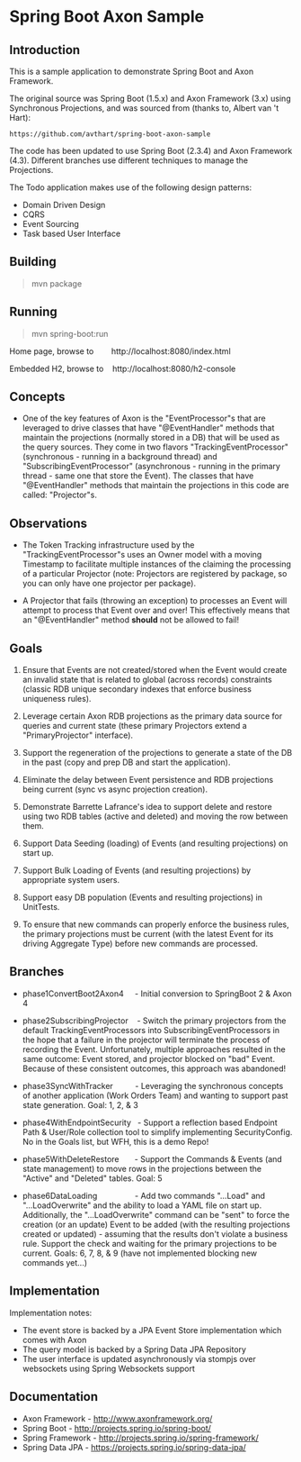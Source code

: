 # Spring Boot Axon Sample

## Introduction

This is a sample application to demonstrate Spring Boot and Axon Framework.

The original source was Spring Boot (1.5.x) and Axon Framework (3.x) using Synchronous Projections, and was sourced from (thanks to, Albert van 't Hart):

    https://github.com/avthart/spring-boot-axon-sample

The code has been updated to use Spring Boot (2.3.4) and Axon Framework (4.3).  Different branches use different techniques to manage the Projections.

The Todo application makes use of the following design patterns:
- Domain Driven Design
- CQRS
- Event Sourcing
- Task based User Interface

## Building

> mvn package

## Running

> mvn spring-boot:run

Home page, browse to   &nbsp;&nbsp;&nbsp;&nbsp;&nbsp;&nbsp;  http://localhost:8080/index.html

Embedded H2, browse to                         &nbsp;&nbsp;  http://localhost:8080/h2-console

## Concepts

- One of the key features of Axon is the "EventProcessor"s that are leveraged to drive classes
        that have "@EventHandler" methods that maintain the projections (normally stored in a DB)
        that will be used as the query sources.  They come in two flavors "TrackingEventProcessor"
        (synchronous - running in a background thread) and "SubscribingEventProcessor"
        (asynchronous - running in the primary thread - same one that store the Event).  The classes
        that have "@EventHandler" methods that maintain the projections in this code are called:
            "Projector"s.

## Observations

- The Token Tracking infrastructure used by the "TrackingEventProcessor"s uses an Owner model with a
        moving Timestamp to facilitate multiple instances of the claiming the processing of a particular
        Projector (note: Projectors are registered by package, so you can only have one projector per package).   

- A Projector that fails (throwing an exception) to processes an Event will attempt to process that Event over
        and over!  This effectively means that an "@EventHandler" method **should** not be allowed to fail!  

## Goals

1. Ensure that Events are not created/stored when the Event would create an invalid state
          that is related to global (across records) constraints 
          (classic RDB unique secondary indexes that enforce business uniqueness rules).

2. Leverage certain Axon RDB projections as the primary data source for queries and current state (these primary Projectors extend a "PrimaryProjector" interface).

3. Support the regeneration of the projections to generate a state of the DB in the past (copy and prep DB and start the application). 

4. Eliminate the delay between Event persistence and RDB projections being current (sync vs async projection creation).

5. Demonstrate Barrette Lafrance's idea to support delete and restore using two RDB tables (active and deleted) and moving the row between them.

6. Support Data Seeding (loading) of Events (and resulting projections) on start up.

7. Support Bulk Loading of Events (and resulting projections) by appropriate system users.

8. Support easy DB population (Events and resulting projections) in UnitTests.

9. To ensure that new commands can properly enforce the business rules, the primary projections must be current (with the latest Event for its driving Aggregate Type) before new commands are processed.


## Branches

-  phase1ConvertBoot2Axon4      &nbsp;&nbsp;&nbsp; - 
                                Initial conversion to SpringBoot 2 & Axon 4
                                 
-  phase2SubscribingProjector   &nbsp;&nbsp; - 
                                Switch the primary projectors from the default TrackingEventProcessors into 
                                SubscribingEventProcessors in the hope that a failure in the projector will
                                terminate the process of recording the Event.  Unfortunately, multiple approaches
                                resulted in the same outcome: Event stored, and projector blocked on "bad" Event.
                                Because of these consistent outcomes, this approach was abandoned!
                                
-  phase3SyncWithTracker        &nbsp;&nbsp;&nbsp;&nbsp;&nbsp;&nbsp;&nbsp;&nbsp; - 
                                Leveraging the synchronous concepts of another application (Work Orders Team) and
                                wanting to support past state generation.  Goal: 1, 2, & 3 
                                
-  phase4WithEndpointSecurity   &nbsp; - 
                                Support a reflection based Endpoint Path & User/Role collection tool to simplify
                                implementing SecurityConfig.  No in the Goals list, but WFH, this is a demo Repo!
                                
-  phase5WithDeleteRestore      &nbsp;&nbsp;&nbsp;&nbsp;&nbsp; - 
                                Support the Commands & Events (and state management) to move rows in the projections
                                between the "Active" and "Deleted" tables.  Goal: 5
                                
-  phase6DataLoading            &nbsp;&nbsp;&nbsp;&nbsp;&nbsp;&nbsp;&nbsp;&nbsp;&nbsp;&nbsp;&nbsp;&nbsp;&nbsp;&nbsp;&nbsp; - 
                                Add two commands "...Load" and "...LoadOverwrite" and the ability to load a YAML file on start up.
                                Additionally, the "...LoadOverwrite" command can be "sent" to force the creation (or an update)
                                Event to be added (with the resulting projections created or updated) - assuming that the results
                                don't violate a business rule.  Support the check and waiting for the primary projections to be current.
                                Goals: 6, 7, 8, & 9 (have not implemented blocking new commands yet...)  

## Implementation

Implementation notes:
- The event store is backed by a JPA Event Store implementation which comes with Axon
- The query model is backed by a Spring Data JPA Repository
- The user interface is updated asynchronously via stompjs over websockets using Spring Websockets support

## Documentation

* Axon Framework - http://www.axonframework.org/
* Spring Boot - http://projects.spring.io/spring-boot/
* Spring Framework - http://projects.spring.io/spring-framework/
* Spring Data JPA - https://projects.spring.io/spring-data-jpa/
